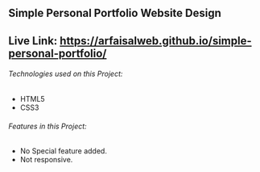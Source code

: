 ## Simple Personal Portfolio Website Design

## Live Link: https://arfaisalweb.github.io/simple-personal-portfolio/ 

###### Technologies used on this Project:
* HTML5
* CSS3

###### Features in this Project:
* No Special feature added.
* Not responsive.